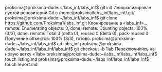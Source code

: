 proksima@proksima-dude:~/labs_inf/labs_inf$ git init
Инициализирован пустой репозиторий Git в /home/proksima/labs_inf/labs_inf/.git/
proksima@proksima-dude:~/labs_inf/labs_inf$ git clone https://github.com/Proksima1/labs_inf.git
Клонирование в «labs_inf»...
remote: Enumerating objects: 3, done.
remote: Counting objects: 100% (3/3), done.
remote: Total 3 (delta 0), reused 0 (delta 0), pack-reused 0
Получение объектов: 100% (3/3), готово.
proksima@proksima-dude:~/labs_inf/labs_inf$ cd labs_inf
proksima@proksima-dude:~/labs_inf/labs_inf/labs_inf$ git checkout -b 1lab
Переключились на новую ветку «1lab»
proksima@proksima-dude:~/labs_inf/labs_inf/labs_inf$ touch listing.md
proksima@proksima-dude:~/labs_inf/labs_inf/labs_inf$ touch report.md
